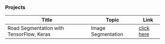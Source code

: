 ### Projects
Title | Topic | Link
--- | --- | ---
Road Segmentation with TensorFlow, Keras | Image Segmentation | [click here](https://github.com/ChiaJun12/Road_Segmentation)
